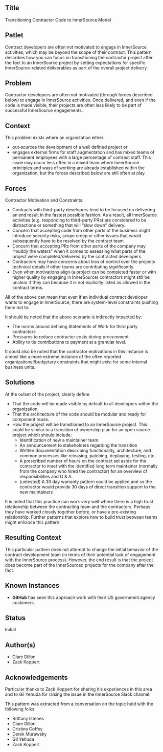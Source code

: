 ## Title

Transitioning Contractor Code to InnerSource Model

## Patlet

Contract developers are often not motivated to engage in InnerSource activities, which may be beyond the scope of their contract. This pattern describes how you can focus on transitioning the contractor project after the fact to an InnerSource project by setting expectations for specific InnerSource-related deliverables as part of the overall project delivery.

## Problem

Contractor developers are often not motivated (through forces described below) to engage in InnerSource activities. Once delivered, and even if the code is made visible, their projects are often less likely to be part of successful InnerSource engagements.

## Context

This problem exists where an organization either:

- out-sources the development of a well defined project or
- engages external firms for staff augmentation and has mixed teams of permanent employees with a large percentage of contract staff. This issue may occur less often in a mixed team where InnerSource principles and ways of working are already established within the organization, but the forces described below are still often at play.

## Forces

Contractor Motivation and Constraints:

- Contracts with third-party developers tend to be focused on delivering an end result in the fastest possible fashion. As a result, all InnerSource activities (e.g. responding to third-party PRs) are considered to be distractions or something that will “slow down” delivery.
- Concern that accepting code from other parts of the business might introduce security risks, scope creep or other issues that would subsequently have to be resolved by the contract team.
- Concern that accepting PRs from other parts of the company may “muddy the waters” when it comes to assessing what parts of the project were completed/delivered by the contracted developers.
- Contractors may have concerns about loss of control over the projects technical details if other teams are contributing significantly.
- Even when motivations align (a project can be completed faster or with higher quality by engaging in InnerSource) contractors might still be unclear if they can because it is not explicitly listed as allowed in the contract terms.

All of the above can mean that even if an individual contract developer wants to engage in InnerSource, there are system-level constraints pushing them not to.

It should be noted that the above scenario is indirectly impacted by:

- The norms around defining Statements of Work for third party contractors
- Pressures to reduce contractor costs during procurement
- Ability to tie contributions to payment at a granular level.

It could also be noted that the contractor motivations in this instance is almost like a more extreme instance of the often reported organizational/budgetary constraints that might exist for some internal business units.

## Solutions

At the outset of the project, clearly define:

- That the code will be made visible by default to all developers within the organization.
- That the architecture of the code should be modular and ready for component reuse.
- How the project will be transitioned to an InnerSource project. This could be similar to a transition of ownership plan for an open source project which should include:
  - Identification of new a maintainer team
  - An announcement to stakeholders regarding the transition
  - Written documentation describing functionality, architecture, and common processes like releasing, patching, deploying, testing, etc.
  - A prescribed number of hours on the contract set aside for the contractor to meet with the identified long term maintainer (normally from the company who hired the contractor) for an overview of responsibilities and Q & A.
  - (untested) A 30 day warranty pattern could be applied and so the contractor would provide 30 days of direct transition support to the new maintainers

It is noted that this practice can work very well where there is a high trust relationship between the contracting team and the contractors. Perhaps they have worked closely together before, or have a pre-existing relationship. Further patterns that explore how to build trust between teams might enhance this pattern.

## Resulting Context

This particular pattern does not attempt to change the initial behavior of the contract development team (in terms of their potential lack of engagement with the InnerSource process). However, the end result is that the project does become part of the InnerSourced projects for the company after the fact.

## Known Instances

* **GitHub** has seen this approach work with their US government agency customers.

## Status

Initial

## Author(s)

- Clare Dillon
- Zack Koppert

## Acknowledgements

Particular thanks to Zack Koppert for sharing his experiences in this area and to Gil Yehuda for raising the issue in the InnerSource Slack channel.

This pattern was extracted from a conversation on the topic held with the following folks:

- Brittany Istenes
- Clare Dillon
- Cristina Coffey
- Derek Murawsky
- Gil Yehuda
- Zack Koppert
